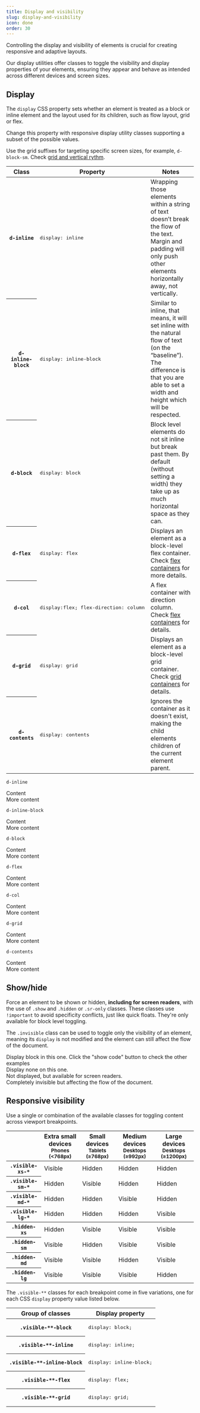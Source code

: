 ```yaml
---
title: Display and visibility
slug: display-and-visibility
icon: done
order: 30
---
```


<!-- markdownlint-disable MD033 -->
<!-- markdownlint-disable MD025 -->
<!-- markdownlint-disable MD051 -->

Controlling the display and visibility of elements is crucial for creating responsive and adaptive
layouts.

Our display utilities offer classes to toggle the visibility and display properties of your
elements, ensuring they appear and behave as intended across different devices and screen sizes.

## Display

The `display` CSS property sets whether an element is treated as a block or inline element and the
layout used for its children, such as flow layout, grid or flex.

Change this property with responsive display utility classes supporting a subset of the possible
values.

Use the grid suffixes for targeting specific screen sizes, for example, `d-block-sm`. Check
[grid and vertical rythm](#/ui-guidelines/foundations/grid-and-vertical-rhythm/overview#responsive-grid).

<div class="table-responsive">
  <table class="table table-striped">
    <thead>
      <tr>
        <th>Class</th>
        <th>Property</th>
        <th>Notes</th>
      </tr>
    </thead>
    <tbody>
      <tr>
        <th class="text-nowrap" scope="row"><code>d-inline</code></th>
        <td class="text-nowrap"><pre>display: inline</pre></td>
        <td>Wrapping those elements within a string of text doesn’t break the flow of the text.
            Margin and padding will only push other elements horizontally away, not vertically.
        </td>
      </tr>
      <tr>
        <th class="text-nowrap" scope="row"><code>d-inline-block</code></th>
        <td class="text-nowrap"><pre>display: inline-block</pre></td>
        <td>Similar to inline, that means, it will set inline with the natural flow of text
          (on the “baseline”). The difference is that you are able to set a width and height
          which will be respected.</td>
      </tr>
      <tr>
        <th class="text-nowrap" scope="row"><code>d-block</code></th>
        <td class="text-nowrap"><pre>display: block</pre></td>
        <td>Block level elements do not sit inline but break past them. By default (without setting
          a width) they take up as much horizontal space as they can.</td>
      </tr>
      <tr>
        <th class="text-nowrap" scope="row"><code>d-flex</code></th>
        <td class="text-nowrap"><pre>display: flex</pre></td>
        <td>Displays an element as a block-level flex container. Check
          <a href="#/ui-guidelines/utilities/flex-containers"> flex containers</a> for more details.</td>
      </tr>
      <tr>
        <th class="text-nowrap" scope="row"><code>d-col</code></th>
        <td class="text-nowrap"><pre>display:flex; flex-direction: column</pre></td>
        <td>A flex container with direction column.
          Check <a href="#/ui-guidelines/utilities/flex-containers"> flex containers</a> for details.
        </td>
      </tr>
      <tr>
        <th class="text-nowrap" scope="row"><code>d-grid</code></th>
        <td class="text-nowrap"><pre>display: grid</pre></td>
        <td>Displays an element as a block-level grid container. Check
          <a href="#/ui-guidelines/utilities/grid-containers">grid containers</a> for details.</td>
      </tr>
      <tr>
        <th class="text-nowrap" scope="row"><code>d-contents</code></th>
        <td class="text-nowrap"><pre>display: contents</pre></td>
        <td>Ignores the container as it doesn't exist, making the child elements children of the
          current element parent.</td>
      </tr>
    </tbody>
  </table>
</div>

<codex-tutorial-example class="c8y-codex-override">
  <div class="inner-scroll">
    <div class="container-fluid">
    <div class="m-b-24 p-t-24">
    <p class="m-b-16"><code>d-inline</code></p>
<!-- important -->
<div class="d-inline bg-gray-30 p-8 text-white">
  Content
</div>
<div class="d-inline bg-primary p-8 text-white">
  More content
</div>
<!-- /important -->
  </div>
  <div class="m-b-24">
    <p class="m-b-4"><code>d-inline-block</code></p>
<!-- important -->
<div class="d-inline-block bg-gray-30 p-8 text-white">
  Content
</div>
<div class="d-inline-block bg-primary p-8 text-white">
  More content
</div>
<!-- /important -->
</div>
<div class="m-b-24">
  <p class="m-b-4"><code>d-block</code></p>
<!-- important -->
<div class="d-block bg-gray-30 p-8 text-white">
  Content
</div>
<div class="d-block bg-primary p-8 text-white">
  More content
</div>
<!-- /important -->
</div>
<div class="m-b-24">
    <p class="m-b-4"><code>d-flex</code></p>
<!-- important -->
<div class="d-flex bg-gray-30 p-8 text-white">
  Content
</div>
<div class="d-flex bg-primary p-8 text-white">
  More content
</div>
<!-- /important -->
</div>
<div class="m-b-24">
    <p class="m-b-4"><code>d-col</code></p>
<!-- important -->
<div class="d-col bg-gray-30 p-8 text-white">
  Content
</div>
<div class="d-col bg-primary p-8 text-white">
  More content
</div>
<!-- /important -->
</div>
<div class="m-b-24">
    <p class="m-b-4"><code>d-grid</code></p>
<!-- important -->
<div class="d-grid bg-gray-30 p-8 text-white">
  Content
</div>
<div class="d-grid bg-primary p-8 text-white">
  More content
</div>
<!-- /important -->
</div>
<div class="m-b-24">
    <p class="m-b-4"><code>d-contents</code></p>
<!-- important -->
<div class="d-contents bg-gray-30 p-8">
  Content
</div>
<div class="d-contents bg-primary p-8">
  More content
</div>
<!-- /important -->
  </div>
  </div>
</div>
</codex-tutorial-example>

## Show/hide

Force an element to be shown or hidden, **including for screen readers**, with the use of `.show`
and `.hidden` or `.sr-only` classes. These classes use `!important` to avoid specificity conflicts,
just like quick floats. They're only available for block level toggling.

The `.invisible` class can be used to toggle only the visibility of an element, meaning its
`display` is not modified and the element can still affect the flow of the document.

<codex-tutorial-example class="c8y-codex-override">
  <div class="container-fluid p-t-16 p-b-24">
<!-- important -->
<div class="show">Display block in this one. Click the "show code" button to check the other examples</div>
<div class="hidden">Display none on this one.</div>
<div class="sr-only">Not displayed, but available for screen readers.</div>
<div class="invisible">Completely invisible but affecting the flow of the document.</div>
<!-- /important -->
  </div>
</codex-tutorial-example>

## Responsive visibility

Use a single or combination of the available classes for toggling content across viewport
breakpoints.

<div class="table-responsive">
  <table class="table table-striped responsive-utilities">
    <thead>
      <tr>
        <th></th>
        <th> Extra small devices
          <small>Phones (&lt;768px)</small>
        </th>
        <th> Small devices
          <small>Tablets (≥768px)</small>
        </th>
        <th> Medium devices
          <small>Desktops (≥992px)</small>
        </th>
        <th> Large devices
          <small>Desktops (≥1200px)</small>
        </th>
      </tr>
    </thead>
    <tbody>
      <tr>
        <th scope="row" class="text-nowrap">
          <code>.visible-xs-*</code>
        </th>
        <td class="is-visible">Visible</td>
        <td class="is-hidden">Hidden</td>
        <td class="is-hidden">Hidden</td>
        <td class="is-hidden">Hidden</td>
      </tr>
      <tr>
        <th scope="row">
          <code>.visible-sm-*</code>
        </th>
        <td class="is-hidden">Hidden</td>
        <td class="is-visible">Visible</td>
        <td class="is-hidden">Hidden</td>
        <td class="is-hidden">Hidden</td>
      </tr>
      <tr>
        <th scope="row">
          <code>.visible-md-*</code>
        </th>
        <td class="is-hidden">Hidden</td>
        <td class="is-hidden">Hidden</td>
        <td class="is-visible">Visible</td>
        <td class="is-hidden">Hidden</td>
      </tr>
      <tr>
        <th scope="row">
          <code>.visible-lg-*</code>
        </th>
        <td class="is-hidden">Hidden</td>
        <td class="is-hidden">Hidden</td>
        <td class="is-hidden">Hidden</td>
        <td class="is-visible">Visible</td>
      </tr>
    </tbody>
    <tbody>
      <tr>
        <th scope="row">
          <code>.hidden-xs</code>
        </th>
        <td class="is-hidden">Hidden</td>
        <td class="is-visible">Visible</td>
        <td class="is-visible">Visible</td>
        <td class="is-visible">Visible</td>
      </tr>
      <tr>
        <th scope="row">
          <code>.hidden-sm</code>
        </th>
        <td class="is-visible">Visible</td>
        <td class="is-hidden">Hidden</td>
        <td class="is-visible">Visible</td>
        <td class="is-visible">Visible</td>
      </tr>
      <tr>
        <th scope="row">
          <code>.hidden-md</code>
        </th>
        <td class="is-visible">Visible</td>
        <td class="is-visible">Visible</td>
        <td class="is-hidden">Hidden</td>
        <td class="is-visible">Visible</td>
      </tr>
      <tr>
        <th scope="row">
          <code>.hidden-lg</code>
        </th>
        <td class="is-visible">Visible</td>
        <td class="is-visible">Visible</td>
        <td class="is-visible">Visible</td>
        <td class="is-hidden">Hidden</td>
      </tr>
    </tbody>
  </table>
</div>

The `.visible-**` classes for each breakpoint come in five variations, one for each CSS `display`
property value listed below.

<div class="table-responsive">
  <table class="table table-bordered table-striped">
    <thead>
      <tr>
        <th>Group of classes</th>
        <th>Display property
        </th>
      </tr>
    </thead>
    <tbody>
      <tr>
        <th scope="row">
          <code>.visible-**-block</code>
        </th>
        <td>
          <pre>display: block;</pre>
        </td>
      </tr>
      <tr>
        <th scope="row">
          <code>.visible-**-inline</code>
        </th>
        <td>
          <pre>display: inline;</pre>
        </td>
      </tr>
      <tr>
        <th scope="row">
          <code>.visible-**-inline-block</code>
        </th>
        <td>
          <pre>display: inline-block;</pre>
        </td>
      </tr>
      <tr>
        <th scope="row">
          <code>.visible-**-flex</code>
        </th>
        <td>
          <pre>display: flex;</pre>
        </td>
      </tr>
      <tr>
        <th scope="row">
          <code>.visible-**-grid</code>
        </th>
        <td>
          <pre>display: grid;</pre>
        </td>
      </tr>
    </tbody>
  </table>
</div>
